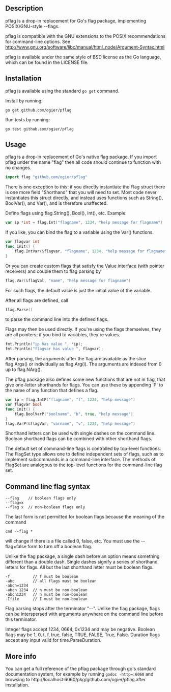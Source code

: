 ## Description

pflag is a drop-in replacement for Go's flag package, implementing
POSIX/GNU-style --flags.

pflag is compatible with the GNU extensions to the POSIX recommendations
for command-line options. See
http://www.gnu.org/software/libc/manual/html_node/Argument-Syntax.html

pflag is available under the same style of BSD license as the Go language,
which can be found in the LICENSE file.

## Installation

pflag is available using the standard `go get` command.

Install by running:

    go get github.com/ogier/pflag

Run tests by running:

    go test github.com/ogier/pflag

## Usage

pflag is a drop-in replacement of Go's native flag package. If you import
pflag under the name "flag" then all code should continue to function
with no changes.

``` go
import flag "github.com/ogier/pflag"
```

There is one exception to this: if you directly instantiate the Flag struct
there is one more field "Shorthand" that you will need to set.
Most code never instantiates this struct directly, and instead uses
functions such as String(), BoolVar(), and Var(), and is therefore
unaffected.

Define flags using flag.String(), Bool(), Int(), etc. Example:

``` go
var ip *int = flag.Int("flagname", 1234, "help message for flagname")
```

If you like, you can bind the flag to a variable using the Var() functions.

``` go
var flagvar int
func init() {
    flag.IntVar(&flagvar, "flagname", 1234, "help message for flagname")
}
```

Or you can create custom flags that satisfy the Value interface (with
pointer receivers) and couple them to flag parsing by

``` go
flag.Var(&flagVal, "name", "help message for flagname")
```

For such flags, the default value is just the initial value of the variable.

After all flags are defined, call

``` go
flag.Parse()
```

to parse the command line into the defined flags.

Flags may then be used directly. If you're using the flags themselves,
they are all pointers; if you bind to variables, they're values.

``` go
fmt.Println("ip has value ", *ip);
fmt.Println("flagvar has value ", flagvar);
```

After parsing, the arguments after the flag are available as the
slice flag.Args() or individually as flag.Arg(i).
The arguments are indexed from 0 up to flag.NArg().

The pflag package also defines some new functions that are not in flag,
that give one-letter shorthands for flags. You can use these by appending
'P' to the name of any function that defines a flag.

``` go
var ip = flag.IntP("flagname", "f", 1234, "help message")
var flagvar bool
func init() {
    flag.BoolVarP("boolname", "b", true, "help message")
}
flag.VarP(&flagVar, "varname", "v", 1234, "help message")
```

Shorthand letters can be used with single dashes on the command line.
Boolean shorthand flags can be combined with other shorthand flags.

The default set of command-line flags is controlled by
top-level functions.  The FlagSet type allows one to define
independent sets of flags, such as to implement subcommands
in a command-line interface. The methods of FlagSet are
analogous to the top-level functions for the command-line
flag set.

## Command line flag syntax

```
--flag    // boolean flags only
--flag=x
--flag x  // non-boolean flags only
```

The last form is not permitted for boolean flags because the
meaning of the command

```
cmd --flag *
```

will change if there is a file called 0, false, etc.  You must
use the --flag=false form to turn off a boolean flag.

Unlike the flag package, a single dash before an option means something
different than a double dash. Single dashes signify a series of shorthand
letters for flags. All but the last shorthand letter must be boolean flags.

```
-f          // f must be boolean
-abc        // all flags must be boolean
-abcn=1234
-abcn 1234  // n must be non-boolean
-abcn1234   // n must be non-boolean
-Ifile      // I must be non-boolean
```

Flag parsing stops after the terminator "--". Unlike the flag package,
flags can be interspersed with arguments anywhere on the command line
before this terminator.

Integer flags accept 1234, 0664, 0x1234 and may be negative.
Boolean flags may be 1, 0, t, f, true, false, TRUE, FALSE, True, False.
Duration flags accept any input valid for time.ParseDuration.

## More info

You can get a full reference of the pflag package through go's standard
documentation system, for example by running `godoc -http=:6060` and
browsing to http://localhost:6060/pkg/github.com/ogier/pflag after
installation.
